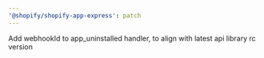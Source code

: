 ```yaml
---
'@shopify/shopify-app-express': patch
---
```


Add webhookId to app_uninstalled handler, to align with latest api library rc version
